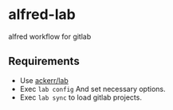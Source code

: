 # alfred-lab
alfred workflow for gitlab

## Requirements

- Use [ackerr/lab](https://github.com/ackerr/lab)
- Exec `lab config` And set necessary options.
- Exec `lab sync` to load gitlab projects.
